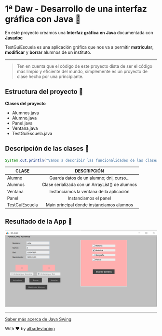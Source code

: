 # 1ª Daw - Desarrollo de una interfaz gráfica con Java  :hibiscus:

En este proyecto creamos una **Interfaz** **gráfica** **en** **Java** documentada con  <ins>**Javadoc**</ins>

TestGuiEscuela es una aplicación gráfica que nos va a permitir **matricular**, **modificar** y **borrar** alumnos de un instituto.

---

> Ten en cuenta que el código de este proyecto dista de ser el código más limpio y eficiente del mundo, simplemente es un proyecto de clase hecho por una principiante.


## Estructura del proyecto  :pencil:

**Clases del proyecto**

<!-- UL -->
* Alumnos.java
* Alumno.java
* Panel.java
* Ventana.java
* TestGuiEscuela.java

## Descripción de las clases  :scroll:


<!--Bloque de código-->
```java
System.out.println("Vamos a describir las funcionalidades de las clases");
```


|   **CLASE**     |  **DESCRIPCIÓN**   
| ----------------|:------------------------------------:
|Alumno           |  Guarda datos de un alumno; dni, curso...          |
|Alumnos          |  Clase serializada con un ArrayList() de alumnos   |
|Ventana          |  Instanciamos la ventana de la aplicación          |
|Panel            |  Instanciamos el panel                             |
|TestGuiEscuela   |  Main principal donde instanciamos alumnos         |


## Resultado de la App  :eyes:

![Vista de la App](/Captura131.png "Vista de la App")

<!--this an *italic* text-->

<!--this is **strong**-->

<!--~~vergulilla~~-->



---
<!--Enlace-->
[Saber más acerca de Java Swing](https://docs.oracle.com/javase/8/docs/api/javax/swing/package-summary.html "Api de Java")

With :heart: by [albadevloping](https://github.com/albadevloping)


<!--
  Github Especificaciones
    Crear una lista TO DO
    * [x] Task 1
    * [x] Task 2
    * []  Task 3

-->
